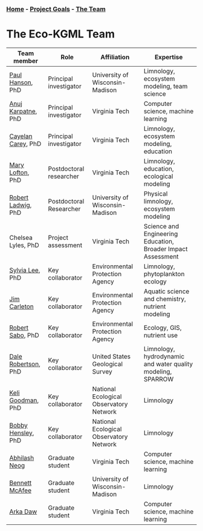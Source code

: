 ### [Home](eco-kgml.github.io) - [Project Goals](https://eco-kgml.github.io/projectgoals) - [The Team](https://eco-kgml.github.io/team)

# The Eco-KGML Team

| Team member        |Role                    | Affiliation                     | Expertise                                   |
|--------------------|------------------------|---------------------------------|---------------------------------------------|
| [Paul Hanson](https://hanson.limnology.wisc.edu/), PhD   | Principal investigator | University of Wisconsin-Madison | Limnology, ecosystem modeling, team science |
| [Anuj Karpatne](https://people.cs.vt.edu/karpatne/), PhD | Principal investigator | Virginia Tech                   | Computer science, machine learning          |
| [Cayelan Carey](https://www.biol.vt.edu/faculty/carey.html), PhD | Principal investigator | Virginia Tech                   | Limnology, ecosystem modeling, education    |
| [Mary Lofton](https://www.maryelofton.com/), PhD   | Postdoctoral researcher| Virginia Tech                   | Limnology, education, ecological modeling   |
| [Robert Ladwig](https://robertladwig.github.io/), PhD     | Postdoctoral Researcher       | University of Wisconsin-Madison | Physical limnology, ecosystem modeling                                   |
| Chelsea Lyles, PhD | Project assessment     | Virginia Tech                   | Science and Engineering Education, Broader Impact Assessment |
| [Sylvia Lee](https://scholar.google.com/citations?user=279vQjYAAAAJ&hl=en), PhD    | Key collaborator       | Environmental Protection Agency | Limnology, phytoplankton ecology            |
| [Jim Carleton](https://www.linkedin.com/in/jim-carleton-ab979210)       | Key collaborator       | Environmental Protection Agency | Aquatic science and chemistry, nutrient modeling |
| [Robert Sabo](https://scholar.google.com/citations?user=D0FdVs8AAAAJ&hl=en), PhD   | Key collaborator       | Environmental Protection Agency | Ecology, GIS, nutrient use                  |
| [Dale Robertson](https://www.usgs.gov/staff-profiles/dale-m-robertson), PhD| Key collaborator       | United States Geological Survey | Limnology, hydrodynamic and water quality modeling, SPARROW |
| [Keli Goodman](https://www.neonscience.org/person/keli-goodman), PhD  | Key collaborator       | National Ecological Observatory Network | Limnology |
| [Bobby Hensley](https://www.neonscience.org/person/bobby-hensley), PhD | Key collaborator       | National Ecological Observatory Network | Limnology |
| [Abhilash Neog](https://in.linkedin.com/in/abhilash-neog-890b95134?original_referer=https%3A%2F%2Fwww.google.com%2F)      | Graduate student       | Virginia Tech                   | Computer science, machine learning          |
| [Bennett McAfee](https://bennettmcafee.weebly.com/)     | Graduate student       | University of Wisconsin-Madison | Limnology                                   |
| [Arka Daw](https://people.cs.vt.edu/darka/)     | Graduate student       | Virginia Tech | Computer science, machine learning                                   |
